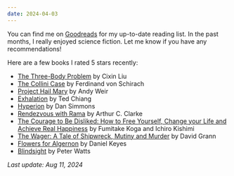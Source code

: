 ```yaml
---
date: 2024-04-03
---
```

You can find me on [Goodreads](https://www.goodreads.com/user/show/50192165-philipp) for my up-to-date reading list. In the past months, I really enjoyed science fiction. Let me know if you have any recommendations!

Here are a few books I rated 5 stars recently:

- [The Three-Body Problem](https://www.goodreads.com/book/show/20518872-the-three-body-problem) by Cixin Liu
- [The Collini Case](https://www.goodreads.com/book/show/16158581-the-collini-case) by Ferdinand von Schirach
- [Project Hail Mary](https://www.goodreads.com/book/show/54493401-project-hail-mary) by Andy Weir
- [Exhalation](https://www.goodreads.com/book/show/41160292-exhalation) by Ted Chiang
- [Hyperion](https://www.goodreads.com/book/show/77566.Hyperion) by Dan Simmons
- [Rendezvous with Rama](https://www.goodreads.com/book/show/112537.Rendezvous_with_Rama) by Arthur C. Clarke
- [The Courage to Be Disliked: How to Free Yourself, Change your Life and Achieve Real Happiness](https://www.goodreads.com/book/show/43306206-the-courage-to-be-disliked) by Fumitake Koga and Ichiro Kishimi
- [The Wager: A Tale of Shipwreck, Mutiny and Murder](https://www.goodreads.com/book/show/61714633-the-wager) by David Grann
- [Flowers for Algernon](https://www.goodreads.com/book/show/18373.Flowers_for_Algernon) by Daniel Keyes
- [Blindsight](https://www.goodreads.com/book/show/48484.Blindsight) by Peter Watts

_Last update: Aug 11, 2024_
